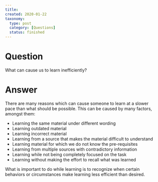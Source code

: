 ```yaml
---
title:
created: 2020-01-22
taxonomy:
  type: post
  category: [Questions]
  status: finished
---
```


# Question
What can cause us to learn inefficiently?

# Answer
There are many reasons which can cause someone to learn at a slower pace than what should be possible. This can be caused by many factors, amongst them:

* Learning the same material under different wording
* Learning outdated material
* Learning incorrect material
* Learning from a source that makes the material difficult to understand
* Learning material for which we do not know the pre-requisites
* Learning from multiple sources with contradictory information
* Learning while not being completely focused on the task
* Learning without making the effort to recall what was learned

What is important to do while learning is to recognize when certain behaviors or circumstances make learning less efficient than desired.
